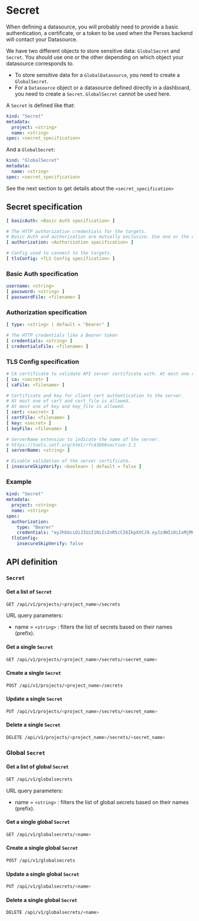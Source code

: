 # Secret

When defining a datasource, you will probably need to provide a basic authentication, a certificate, or a token to be
used when the Perses backend will contact your Datasource.

We have two different objects to store sensitive data: `GlobalSecret` and `Secret`.
You should use one or the other depending on which object your datasource corresponds to.

- To store sensitive data for a `GlobalDatasource`, you need to create a `GlobalSecret`.
- For a `Datasource` object or a datasource defined directly in a dashboard, you need to create a `Secret`. `GlobalSecret` cannot be used here.

A `Secret` is defined like that:

```yaml
kind: "Secret"
metadata:
  project: <string>
  name: <string>
spec: <secret_specification>
```

And a `GlobalSecret`:

```yaml
kind: "GlobalSecret"
metadata:
  name: <string>
spec: <secret_specification>
```

See the next section to get details about the `<secret_specification>`

## Secret specification

```yaml
[ basicAuth: <Basic Auth specification> ]

# The HTTP authorization credentials for the targets.
# Basic Auth and authorization are mutually exclusive. Use one or the other not both at the same time.
[ authorization: <Authorization specification> ]

# Config used to connect to the targets.
[ tlsConfig: <TLS Config specification> ]
```

### Basic Auth specification

```yaml
username: <string>
[ password: <string> ]
[ passwordFile: <filename> ]
```

### Authorization specification

```yaml
[ type: <string> | default = "Bearer" ]

# The HTTP credentials like a Bearer token
[ credentials: <string> ]
[ credentialsFile: <filename> ]
```

### TLS Config specification

```yaml
# CA certificate to validate API server certificate with. At most one of ca and ca_file is allowed.
[ ca: <secret> ]
[ caFile: <filename> ]

# Certificate and key for client cert authentication to the server.
# At most one of cert and cert_file is allowed.
# At most one of key and key_file is allowed.
[ cert: <secret> ]
[ certFile: <filename> ]
[ key: <secret> ]
[ keyFile: <filename> ]

# ServerName extension to indicate the name of the server.
# https://tools.ietf.org/html/rfc4366#section-3.1
[ serverName: <string> ]

# Disable validation of the server certificate.
[ insecureSkipVerify: <boolean> | default = false ]
```

### Example

```yaml
kind: "Secret"
metadata:
  project: <string>
  name: <string>
spec:
  authorization:
    type: "Bearer"
    credentials: "eyJhbGciOiJIUzI1NiIsInR5cCI6IkpXVCJ9.eyJzdWIiOiIxMjM0NTY3ODkwIiwibmFtZSI6IkpvaG4gRG9lIiwiaWF0IjoxNTE2MjM5MDIyfQ.SflKxwRJSMeKKF2QT4fwpMeJf36POk6yJV_adQssw5c"
  tlsConfig:
    insecureSkipVerify: false
```

## API definition

### `Secret`

#### Get a list of `Secret`

```bash
GET /api/v1/projects/<project_name>/secrets
```

URL query parameters:

- name = `<string>` : filters the list of secrets based on their names (prefix).

#### Get a single `Secret`

```bash
GET /api/v1/projects/<project_name>/secrets/<secret_name>
```

#### Create a single `Secret`

```bash
POST /api/v1/projects/<project_name>/secrets
```

#### Update a single `Secret`

```bash
PUT /api/v1/projects/<project_name>/secrets/<secret_name>
```

#### Delete a single `Secret`

```bash
DELETE /api/v1/projects/<project_name>/secrets/<secret_name>
```

### Global `Secret`

#### Get a list of global `Secret`

```bash
GET /api/v1/globalsecrets
```

URL query parameters:

- name = `<string>` : filters the list of global secrets based on their names (prefix).

#### Get a single global `Secret`

```bash
GET /api/v1/globalsecrets/<name>
```

#### Create a single global `Secret`

```bash
POST /api/v1/globalsecrets
```

#### Update a single global `Secret`

```bash
PUT /api/v1/globalsecrets/<name>
```

#### Delete a single global `Secret`

```bash
DELETE /api/v1/globalsecrets/<name>
```
